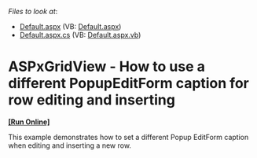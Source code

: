 <!-- default file list -->
*Files to look at*:

* [Default.aspx](./CS/WebSite/Default.aspx) (VB: [Default.aspx](./VB/WebSite/Default.aspx))
* [Default.aspx.cs](./CS/WebSite/Default.aspx.cs) (VB: [Default.aspx.vb](./VB/WebSite/Default.aspx.vb))
<!-- default file list end -->
# ASPxGridView - How to use a different PopupEditForm caption for row editing and inserting
<!-- run online -->
**[[Run Online]](https://codecentral.devexpress.com/e4958/)**
<!-- run online end -->


<p>This example demonstrates how to set a different Popup EditForm caption when editing and inserting a new row.</p>

<br/>



